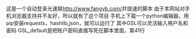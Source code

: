 这是一个自动登录光速联<http://www.fangyb.com/>并提速的脚本
 由于本网站对手机浏览器支持并不友好，所以就有了这个项目
 手机上下载一个python编辑器，用pip安装requests，hashlib,json，就可以运行了
 其中GSL可以灵活输入用户名和密码
 GSL_default是把账户密码直接写死在脚本里面，第41行
 